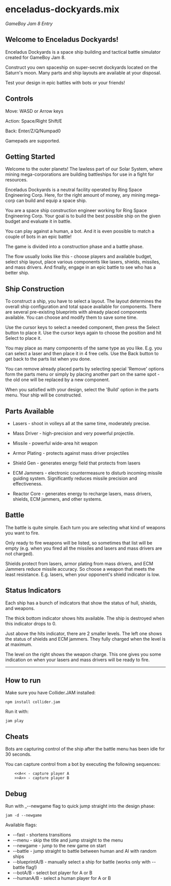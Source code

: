 # enceladus-dockyards.mix
_GameBoy Jam 8 Entry_


## Welcome to Enceladus Dockyards!

Enceladus Dockyards is a space ship building and tactical battle simulator created for GameBoy Jam 8.

Construct you own spaceship on super-secret dockyards located on the Saturn's moon. Many parts and ship layouts are available at your disposal.

Test your design in epic battles with bots or your friends!



## Controls

Move: WASD or Arrow keys

Action: Space/Right Shift/E

Back: Enter/Z/Q/Numpad0

Gamepads are supported.



## Getting Started

Welcome to the outer planets! The lawless part of our Solar System, where mining mega-corporations are building battleships for use in a fight for resources.

Enceladus Dockyards is a neutral facility operated by Ring Space Engineering Corp. Here, for the right amount of money, any mining mega-corp can build and equip a space ship.

You are a space ship construction engineer working for Ring Space Engineering Corp. Your goal is to build the best possible ship on the given budget and evaluate it in battle.

You can play against a human, a bot. And it is even possible to match a couple of bots in an epic battle!

The game is divided into a construction phase and a battle phase.

The flow usually looks like this - choose players and available budget, select ship layout, place various components like lasers, shields, missiles, and mass drivers. And finally, engage in an epic battle to see who has a better ship.



## Ship Construction
To construct a ship, you have to select a layout. The layout determines the overall ship configuration and total space available for components. There are several pre-existing blueprints with already placed components available. You can choose and modify them to save some time.

Use the cursor keys to select a needed component, then press the Select button to place it. Use the cursor keys again to choose the position and hit Select to place it.

You may place as many components of the same type as you like. E.g. you can select a laser and then place it in 4 free cells. Use the Back button to get back to the parts list when you done.

You can remove already placed parts by selecting special 'Remove' options form the parts menu or simply by placing another part on the same spot - the old one will be replaced by a new component.

When you satisfied with your design, select the 'Build' option in the parts menu. Your ship will be constructed.



## Parts Available

* Lasers - shoot in volleys all at the same time, moderately precise.

* Mass Driver - high-precision and very powerful projectile.

* Missile - powerful wide-area hit weapon

* Armor Plating - protects against mass driver projectiles

* Shield Gen - generates energy field that protects from lasers

* ECM Jammers - electronic countermeasure to disturb incoming missile guiding system. Significantly reduces missile precision and effectiveness.

* Reactor Core - generates energy to recharge lasers, mass drivers, shields, ECM jammers, and other systems.



## Battle

The battle is quite simple. Each turn you are selecting what kind of weapons you want to fire.

Only ready to fire weapons will be listed, so sometimes that list will be empty (e.g. when you fired all the missiles and lasers and mass drivers are not charged).

Shields protect from lasers, armor plating from mass drivers, and ECM Jammers reduce missile accuracy. So choose a weapon that meets the least resistance. E.g. lasers, when your opponent's shield indicator is low.



## Status Indicators

Each ship has a bunch of indicators that show the status of hull, shields, and weapons.

The thick bottom indicator shows hits available. The ship is destroyed when this indicator drops to 0.

Just above the hits indicator, there are 2 smaller levels. The left one shows the status of shields and ECM jammers. They fully charged when the level is at maximum.

The level on the right shows the weapon charge. This one gives you some indication on when your lasers and mass drivers will be ready to fire.


----

## How to run

Make sure you have Collider.JAM installed:

```
npm install collider.jam
```

Run it with:

```
jam play
```


## Cheats

Bots are capturing control of the ship after the battle menu
has been idle for 30 seconds.

You can capture control from a bot by executing
the following sequences:

```
    <<A<< - capture player A
    >>A>> - capture player B
```


## Debug

Run with _--newgame flag to quick jump straight into the design phase:

```
jam -d --newgame
```

Available flags:

* --fast - shortens transitions
* --menu - skip the title and jump straight to the menu
* --newgame - jump to the new game on start
* --battle - jump straight to battle between human and AI with random ships
* --blueprintA/B - manually select a ship for battle (works only with --battle flag!)
* --botA/B - select bot player for A or B
* --humanA/B - select a human player for A or B

